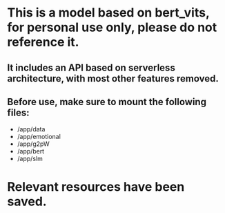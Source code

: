 # This is a model based on bert_vits, for personal use only, please do not reference it.
## It includes an API based on serverless architecture, with most other features removed.
## Before use, make sure to mount the following files:
- /app/data
- /app/emotional
- /app/g2pW
- /app/bert
- /app/slm
# Relevant resources have been saved.
